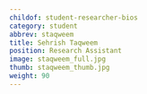 ```yaml
---
childof: student-researcher-bios
category: student
abbrev: staqweem
title: Sehrish Taqweem
position: Research Assistant
image: staqweem_full.jpg
thumb: staqweem_thumb.jpg
weight: 90
---
```

